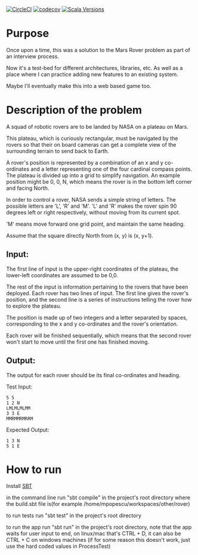 [![CircleCI](https://img.shields.io/circleci/project/github/MihaiOnSoftware/mars-rover-scala.svg?style=flat-square)](https://circleci.com/gh/MihaiOnSoftware/mars-rover-scala)
[![codecov](https://img.shields.io/codecov/c/github/MihaiOnSoftware/mars-rover-scala.svg?style=flat-square)](https://codecov.io/gh/MihaiOnSoftware/mars-rover-scala)
[![Scala Versions](https://img.shields.io/badge/scala-2.12.3-blue.svg?style=flat-square)](https://github.com/MihaiOnSoftware/mars-rover-scala/blob/master/build.sbt#L5)

# Purpose
Once upon a time, this was a solution to the Mars Rover problem as part of an interview process.

Now it's a test-bed for different architectures, libraries, etc.
As well as a place where I can practice adding new features to an existing system.

Maybe I'll eventually make this into a web based game too.

# Description of the problem

A squad of robotic rovers are to be landed by NASA on a plateau on Mars.

This plateau, which is curiously rectangular, must be navigated by the rovers so that their on board cameras can get a complete view of the surrounding terrain to send back to Earth.

A rover's position is represented by a combination of an x and y co-ordinates and a letter representing one of the four cardinal compass points. The plateau is divided up into a grid to simplify navigation. An example position might be 0, 0, N, which means the rover is in the bottom left corner and facing North.

In order to control a rover, NASA sends a simple string of letters. The possible letters are 'L', 'R' and 'M'. 'L' and 'R' makes the rover spin 90 degrees left or right respectively, without moving from its current spot.

'M' means move forward one grid point, and maintain the same heading.

Assume that the square directly North from (x, y) is (x, y+1).

## Input:

The first line of input is the upper-right coordinates of the plateau, the lower-left coordinates are assumed to be 0,0.

The rest of the input is information pertaining to the rovers that have been deployed. Each rover has two lines of input. The first line gives the rover's position, and the second line is a series of instructions telling the rover how to explore the plateau.

The position is made up of two integers and a letter separated by spaces, corresponding to the x and y co-ordinates and the rover's orientation.

Each rover will be finished sequentially, which means that the second rover won't start to move until the first one has finished moving.

## Output:

The output for each rover should be its final co-ordinates and heading.

Test Input:

    5 5
    1 2 N
    LMLMLMLMM
    3 3 E
    MMRMMRMRRM

Expected Output:

    1 3 N
    5 1 E

# How to run

Install [SBT](http://www.scala-sbt.org/)

in the command line run "sbt compile" in the project's root directory where the build.sbt file is(for example /home/mpopescu/workspaces/other/rover)

to run tests run "sbt test" in the project's root directory

to run the app run "sbt run" in the project's root directory, note that the app waits for user input to end, on linux/mac that's CTRL + D, it can also be CTRL + C on windows machines (if for some reason this doesn't work, just use the hard coded values in ProcessTest)
